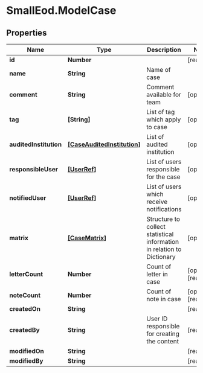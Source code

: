 # SmallEod.ModelCase

## Properties

Name | Type | Description | Notes
------------ | ------------- | ------------- | -------------
**id** | **Number** |  | [readonly] 
**name** | **String** | Name of case | 
**comment** | **String** | Comment available for team | [optional] 
**tag** | **[String]** | List of tag which apply to case | [optional] 
**auditedInstitution** | [**[CaseAuditedInstitution]**](CaseAuditedInstitution.md) | List of audited institution | [optional] 
**responsibleUser** | [**[UserRef]**](UserRef.md) | List of users responsible for the case | [optional] 
**notifiedUser** | [**[UserRef]**](UserRef.md) | List of users which receive notifications | [optional] 
**matrix** | [**[CaseMatrix]**](CaseMatrix.md) | Structure to collect statistical information in relation to Dictionary | [optional] 
**letterCount** | **Number** | Count of letter in case | [optional] [readonly] 
**noteCount** | **Number** | Count of note in case | [optional] [readonly] 
**createdOn** | **String** |  | [readonly] 
**createdBy** | **String** | User ID responsible for creating the content | [readonly] 
**modifiedOn** | **String** |  | [readonly] 
**modifiedBy** | **String** |  | [readonly] 


